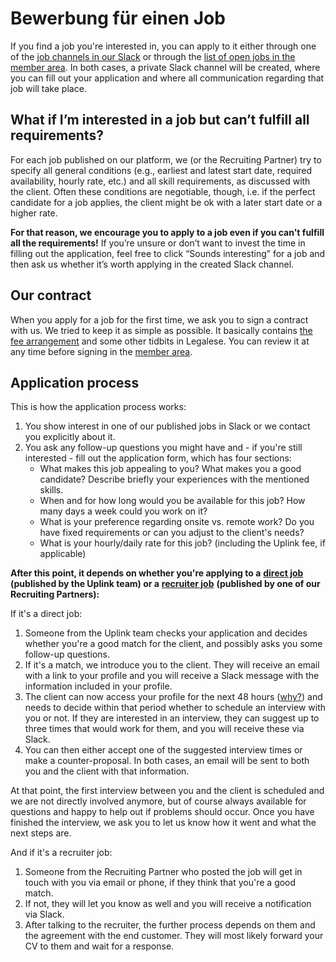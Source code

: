 # Bewerbung für einen Job

If you find a job you're interested in, you can apply to it either through one of the [job channels in our Slack](060-community-slack.md#job-channels) or through the [list of open jobs in the member area](110-member-area.md#open-jobs). In both cases, a private Slack channel will be created, where you can fill out your application and where all communication regarding that job will take place.

## What if I’m interested in a job but can’t fulfill all requirements?

For each job published on our platform, we (or the Recruiting Partner) try to specify all general conditions (e.g., earliest and latest start date, required availability, hourly rate, etc.) and all skill requirements, as discussed with the client. Often these conditions are negotiable, though, i.e. if the perfect candidate for a job applies, the client might be ok with a later start date or a higher rate.

**For that reason, we encourage you to apply to a job even if you can't fulfill all the requirements!** If you’re unsure or don’t want to invest the time in filling out the application, feel free to click “Sounds interesting” for a job and then ask us whether it’s worth applying in the created Slack channel.

## Our contract

When you apply for a job for the first time, we ask you to sign a contract with us. We tried to keep it as simple as possible. It basically contains [the fee arrangement](090-our-fee.md) and some other tidbits in Legalese. You can review it at any time before signing in the [member area](110-member-area.md#contract).

## Application process

This is how the application process works:

1. You show interest in one of our published jobs in Slack or we contact you explicitly about it.
2. You ask any follow-up questions you might have and - if you're still interested - fill out the application form, which has four sections:
   * What makes this job appealing to you? What makes you a good candidate? Describe briefly your experiences with the mentioned skills.
   * When and for how long would you be available for this job? How many days a week could you work on it?
   * What is your preference regarding onsite vs. remote work? Do you have fixed requirements or can you adjust to the client's needs?
   * What is your hourly/daily rate for this job? (including the Uplink fee, if applicable)

**After this point, it depends on whether you're applying to a** [**direct job**](040-direct-jobs.md) **(published by the Uplink team) or a** [**recruiter job**](050-recruiter-jobs.md) **(published by one of our Recruiting Partners):**

If it's a direct job:

1. Someone from the Uplink team checks your application and decides whether you're a good match for the client, and possibly asks you some follow-up questions.
2. If it's a match, we introduce you to the client. They will receive an email with a link to your profile and you will receive a Slack message with the information included in your profile.
3. The client can now access your profile for the next 48 hours ([why?](../030-clients/010-finding-a-freelancer.md#limited-time)) and needs to decide within that period whether to schedule an interview with you or not. If they are interested in an interview, they can suggest up to three times that would work for them, and you will receive these via Slack.
4. You can then either accept one of the suggested interview times or make a counter-proposal. In both cases, an email will be sent to both you and the client with that information.

At that point, the first interview between you and the client is scheduled and we are not directly involved anymore, but of course always available for questions and happy to help out if problems should occur. Once you have finished the interview, we ask you to let us know how it went and what the next steps are.

And if it's a recruiter job:

1. Someone from the Recruiting Partner who posted the job will get in touch with you via email or phone, if they think that you're a good match.
2. If not, they will let you know as well and you will receive a notification via Slack.
3. After talking to the recruiter, the further process depends on them and the agreement with the end customer. They will most likely forward your CV to them and wait for a response.
